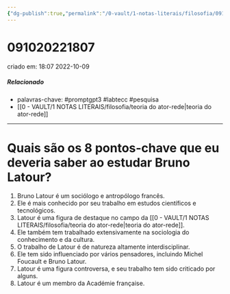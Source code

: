 ```yaml
---
{"dg-publish":true,"permalink":"/0-vault/1-notas-literais/filosofia/091020221807/","tags":["promptgpt3","labtecc","pesquisa"],"dgHomeLink":true,"dgShowLocalGraph":true,"dgShowFileTree":true,"dgEnableSearch":true,"noteIcon":""}
---
```


# 091020221807
criado em: 18:07 2022-10-09

##### Relacionado
- palavras-chave: #promptgpt3 #labtecc #pesquisa 
- [[0 - VAULT/1 NOTAS LITERAIS/filosofia/teoria do ator-rede\|teoria do ator-rede]]
---
# Quais são os 8 pontos-chave que eu deveria saber ao estudar Bruno Latour?

1. Bruno Latour é um sociólogo e antropólogo francês.
2. Ele é mais conhecido por seu trabalho em estudos científicos e tecnológicos.
3. Latour é uma figura de destaque no campo da [[0 - VAULT/1 NOTAS LITERAIS/filosofia/teoria do ator-rede\|teoria do ator-rede]].
4. Ele também tem trabalhado extensivamente na sociologia do conhecimento e da cultura.
5. O trabalho de Latour é de natureza altamente interdisciplinar.
6. Ele tem sido influenciado por vários pensadores, incluindo Michel Foucault e Bruno Latour.
7. Latour é uma figura controversa, e seu trabalho tem sido criticado por alguns.
8. Latour é um membro da Académie française.
